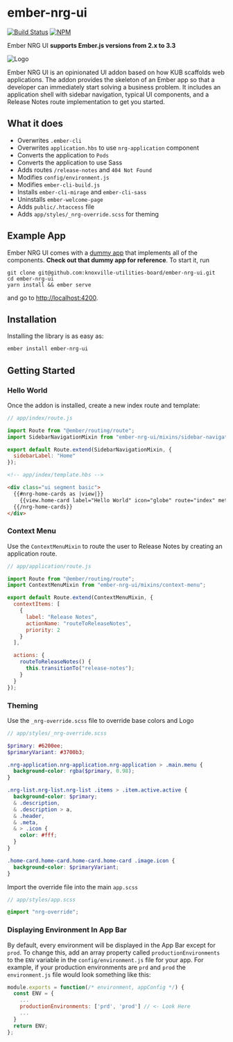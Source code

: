 # ember-nrg-ui

[![Build Status][build-status-img]][build-status-link]
[![NPM][npm-badge-img]][npm-badge-link]

Ember NRG UI **supports Ember.js versions from 2.x to 3.3**

![Logo](https://knoxville-utilities-board.github.io/ember-nrg-ui/images/nrg-logo.svg)

Ember NRG UI is an opinionated UI addon based on how KUB scaffolds web applications.
The addon provides the skeleton of an Ember app so that a developer can immediately start solving a business problem.
It includes an application shell with sidebar navigation, typical UI components, and a Release Notes route implementation to get you started.

## What it does

- Overwrites `.ember-cli`
- Overwrites `application.hbs` to use `nrg-application` component
- Converts the application to `Pods`
- Converts the application to use Sass
- Adds routes `/release-notes` and `404 Not Found`
- Modifies `config/environment.js`
- Modifies `ember-cli-build.js`
- Installs `ember-cli-mirage` and `ember-cli-sass`
- Uninstalls `ember-welcome-page`
- Adds `public/.htaccess` file
- Adds `app/styles/_nrg-override.scss` for theming

## Example App

Ember NRG UI comes with a [dummy app](tests/dummy) that implements all of the components.
**Check out that dummy app for reference**. To start it, run

    git clone git@github.com:knoxville-utilities-board/ember-nrg-ui.git
    cd ember-nrg-ui
    yarn install && ember serve

and go to <http://localhost:4200>.

## Installation

Installing the library is as easy as:

```bash
ember install ember-nrg-ui
```

## Getting Started

### Hello World

Once the addon is installed, create a new index route and template:

```javascript
// app/index/route.js

import Route from "@ember/routing/route";
import SidebarNavigationMixin from "ember-nrg-ui/mixins/sidebar-navigation";

export default Route.extend(SidebarNavigationMixin, {
  sidebarLabel: "Home"
});
```

```html
<!-- app/index/template.hbs -->

<div class="ui segment basic">
  {{#nrg-home-cards as |view|}}
    {{view.home-card label="Hello World" icon="globe" route="index" meta="obligatory" }}
  {{/nrg-home-cards}}
</div>
```

### Context Menu

Use the `ContextMenuMixin` to route the user to Release Notes by creating
an application route.

```javascript
// app/application/route.js

import Route from "@ember/routing/route";
import ContextMenuMixin from "ember-nrg-ui/mixins/context-menu";

export default Route.extend(ContextMenuMixin, {
  contextItems: [
    {
      label: "Release Notes",
      actionName: "routeToReleaseNotes",
      priority: 2
    }
  ],

  actions: {
    routeToReleaseNotes() {
      this.transitionTo("release-notes");
    }
  }
});
```

### Theming

Use the `_nrg-override.scss` file to override base colors and Logo

```scss
// app/styles/_nrg-override.scss

$primary: #6200ee;
$primaryVariant: #3700b3;

.nrg-application.nrg-application.nrg-application > .main.menu {
  background-color: rgba($primary, 0.98);
}

.nrg-list.nrg-list.nrg-list .items > .item.active.active {
  background-color: $primary;
  & .description,
  & .description > a,
  & .header,
  & .meta,
  & > .icon {
    color: #fff;
  }
}

.home-card.home-card.home-card.home-card .image.icon {
  background-color: $primaryVariant;
}
```

Import the override file into the main `app.scss`

```scss
// app/styles/app.scss

@import "nrg-override";
```

[build-status-img]: https://dev.azure.com/knoxville-utilities-board/ember-nrg-ui/_apis/build/status/knoxville-utilities-board.ember-nrg-ui?branchName=master
[build-status-link]: https://dev.azure.com/knoxville-utilities-board/ember-nrg-ui/_build/latest?definitionId=1&branchName=master
[npm-badge-img]: https://badge.fury.io/js/ember-nrg-ui.svg
[npm-badge-link]: http://badge.fury.io/js/ember-nrg-ui

### Displaying Environment In App Bar

By default, every environment will be displayed in the App Bar except for `prod`.
To change this, add an array property called `productionEnvironments` to  the `ENV` variable in the `config/environment.js` file for your app.
For example, if your production environments are `prd` and `prod` the `environment.js` file would look something like this:

```javascript
module.exports = function(/* environment, appConfig */) {
  const ENV = {
    ...
    productionEnvironments: ['prd', 'prod'] // <- Look Here
    ...
  }
  return ENV;
};
```